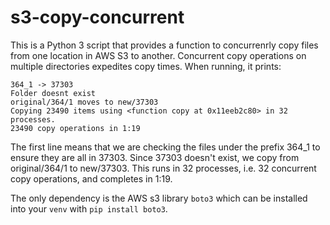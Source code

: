 # s3-copy-concurrent

This is a Python 3 script that provides a function to concurrenrly copy files from one location in AWS S3 to another. Concurrent copy operations on multiple directories expedites copy times. When running, it prints:

    364_1 -> 37303
    Folder doesnt exist
    original/364/1 moves to new/37303
    Copying 23490 items using <function copy at 0x11eeb2c80> in 32 processes.
    23490 copy operations in 1:19

The first line means that we are checking the files under the prefix 364_1 to ensure they are all in 37303. Since 37303 doesn't exist, we copy from original/364/1 to new/37303. This runs in 32 processes, i.e. 32 concurrent copy operations, and completes in 1:19.

The only dependency is the AWS s3 library `boto3` which can be installed into your `venv` with `pip install boto3`.